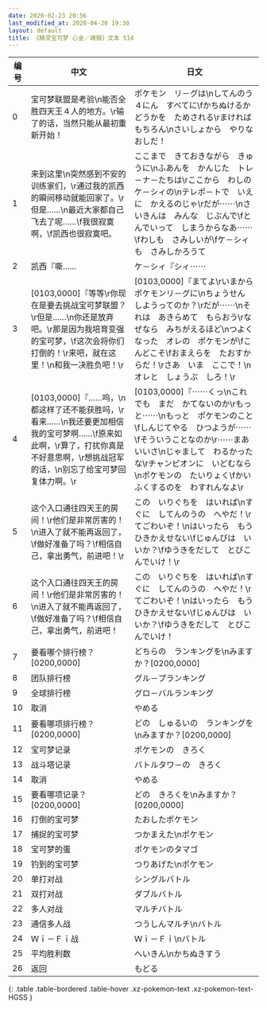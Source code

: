 ```yaml
---
date: 2020-02-23 20:56
last_modified_at: 2020-04-20 19:30
layout: default
title: 《精灵宝可梦 心金／魂银》文本 514
---
```

| 编号 | 中文 | 日文 |
| ---- | ---- | ---- |
| 0 | 宝可梦联盟是考验\n能否全胜四天王４人的地方。\r输了的话，当然只能从最初重新开始！ | ポケモン　リ－グは\nしてんのう　４にん　すべてに\fかちぬけるか　どうかを　ためされる\rまければ　もちろん\nさいしょから　やりなおしだ！ |
| 1 | 来到这里\n突然感到不安的训练家们，\r通过我的凯西的瞬间移动就能回家了。\r但是……\n最近大家都自己飞去了呢……\f我很寂寞啊，\f凯西也很寂寞吧。 | ここまで　きておきながら　きゅうに\nふあんを　かんじた　トレ－ナ－たちは\rここから　わしの　ケ－シィの\nテレポ－トで　いえに　かえるのじゃ\rだが⋯⋯\nさいきんは　みんな　じぶんで\fとんでいって　しまうからなあ⋯⋯\fわしも　さみしいが\fケ－シィも　さみしかろうて |
| 2 | 凯西『嘶…… | ケ－シィ『シィ⋯⋯ |
| 3 | [0103,0000]『等等\r你现在是要去挑战宝可梦联盟？\r但是……\n你还是放弃吧。\r那是因为我培育变强的宝可梦，\f这次会将你们打倒的！\r来吧，就在这里！\n和我一决胜负吧！\r | [0103,0000]『まてよ\rいまから　ポケモンリ－グに\nちょうせん　しようってのか？\rだが⋯⋯\nそれは　あきらめて　もらおう\rなぜなら　みちがえるほど\nつよくなった　オレの　ポケモンが\fこんどこそ\fおまえらを　たおすからだ！\rさあ　いま　ここで！\nオレと　しょうぶ　しろ！\r |
| 4 | [0103,0000]『……呜，\n都这样了还不能获胜吗，\r看来……\n我还要更加相信我的宝可梦啊……\f原来如此啊，\r算了，打扰你真是不好意思啊，\r想挑战冠军的话，\n别忘了给宝可梦回复体力啊。\r | [0103,0000]『⋯⋯くっ\nこれでも　まだ　かてないのか\rもっと⋯⋯\nもっと　ポケモンのこと\fしんじてやる　ひつようが⋯⋯\fそういうことなのか\r⋯⋯まあ　いいさ\nじゃまして　わるかったな\rチャンピオンに　いどむなら\nポケモンの　たいりょく\fかいふくするのを　わすれんなよ\r |
| 5 | 这个入口通往四天王的房间！\r他们是非常厉害的！\n进入了就不能再返回了，\f做好准备了吗？\f相信自己，拿出勇气，前进吧！\r | この　いりぐちを　はいれば\nすぐに　してんのうの　へやだ！\rてごわいぞ！\nはいったら　もう　ひきかえせない\fじゅんびは　いいか？\fゆうきをだして　とびこんでいけ！\r |
| 6 | 这个入口通往四天王的房间！\r他们是非常厉害的！\n进入了就不能再返回了，\f做好准备了吗？\f相信自己，拿出勇气，前进吧！ | この　いりぐちを　はいれば\nすぐに　してんのうの　へやだ！\rてごわいぞ！\nはいったら　もう　ひきかえせない\fじゅんびは　いいか？\fゆうきをだして　とびこんでいけ！ |
| 7 | 要看哪个排行榜？[0200,0000] | どちらの　ランキングを\nみますか？[0200,0000] |
| 8 | 团队排行榜 | グル－プランキング |
| 9 | 全球排行榜 | グロ－バルランキング |
| 10 | 取消 | やめる |
| 11 | 要看哪项排行榜？[0200,0000] | どの　しゅるいの　ランキングを\nみますか？[0200,0000] |
| 12 | 宝可梦记录 | ポケモンの　きろく |
| 13 | 战斗塔记录 | バトルタワ－の　きろく |
| 14 | 取消 | やめる |
| 15 | 要看哪项记录？[0200,0000] | どの　きろくを\nみますか？[0200,0000] |
| 16 | 打倒的宝可梦 | たおしたポケモン |
| 17 | 捕捉的宝可梦 | つかまえた\nポケモン |
| 18 | 宝可梦的蛋 | ポケモンのタマゴ |
| 19 | 钓到的宝可梦 | つりあげた\nポケモン |
| 20 | 单打对战 | シングルバトル |
| 21 | 双打对战 | ダブルバトル |
| 22 | 多人对战 | マルチバトル |
| 23 | 通信多人战 | つうしんマルチ\nバトル |
| 24 | Ｗｉ－Ｆｉ战 | Ｗｉ－Ｆｉ\nバトル |
| 25 | 平均胜利数 | へいきん\nかちぬきすう |
| 26 | 返回 | もどる |
{: .table .table-bordered .table-hover .xz-pokemon-text .xz-pokemon-text-HGSS }